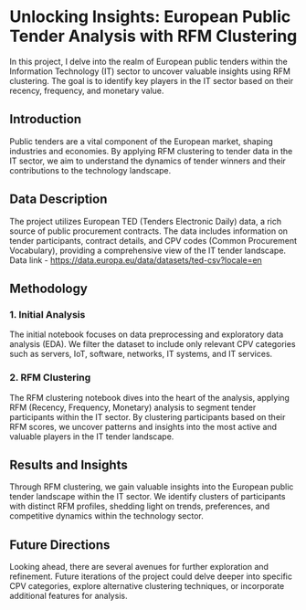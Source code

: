 # Unlocking Insights: European Public Tender Analysis with RFM Clustering

In this project, I delve into the realm of European public tenders within the Information Technology (IT) sector to uncover valuable insights using RFM clustering. The goal is to identify key players in the IT sector based on their recency, frequency, and monetary value.

## Introduction
Public tenders are a vital component of the European market, shaping industries and economies. By applying RFM clustering to tender data in the IT sector, we aim to understand the dynamics of tender winners and their contributions to the technology landscape.

## Data Description
The project utilizes European TED (Tenders Electronic Daily) data, a rich source of public procurement contracts. The data includes information on tender participants, contract details, and CPV codes (Common Procurement Vocabulary), providing a comprehensive view of the IT tender landscape. 
Data link - https://data.europa.eu/data/datasets/ted-csv?locale=en

## Methodology
### 1. Initial Analysis
The initial notebook focuses on data preprocessing and exploratory data analysis (EDA). We filter the dataset to include only relevant CPV categories such as servers, IoT, software, networks, IT systems, and IT services.

### 2. RFM Clustering
The RFM clustering notebook dives into the heart of the analysis, applying RFM (Recency, Frequency, Monetary) analysis to segment tender participants within the IT sector. By clustering participants based on their RFM scores, we uncover patterns and insights into the most active and valuable players in the IT tender landscape.

## Results and Insights
Through RFM clustering, we gain valuable insights into the European public tender landscape within the IT sector. We identify clusters of participants with distinct RFM profiles, shedding light on trends, preferences, and competitive dynamics within the technology sector.

## Future Directions
Looking ahead, there are several avenues for further exploration and refinement. Future iterations of the project could delve deeper into specific CPV categories, explore alternative clustering techniques, or incorporate additional features for analysis.

